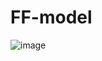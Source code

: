 # FF-model

![image](https://github.com/OWEN-JUN/FF-model/assets/49712113/d586c7d4-9bd6-4aee-9f16-3561ebf5ddf5)
